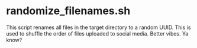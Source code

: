 # randomize_filenames.sh

This script renames all files in the target directory to a random UUID. This is used to shuffle the order of files uploaded to social media. Better vibes. Ya know?

